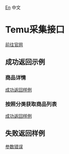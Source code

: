 [En](./README.md) 中文

# Temu采集接口

[前往官网](https://www.idatariver.com/zh-cn)

## 成功返回示例

### 商品详情

[成功返回样例](./examples/success_good_detail.json)


### 按照分类获取商品列表

[成功返回样例](./examples/success_cate_goods.json)


## 失败返回样例

[参数错误](./examples/failed_1001.json)

